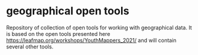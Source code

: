 # geographical open tools
Repository of collection of open tools for working with geographical data.
It is based on the open tools presented here https://leafmap.org/workshops/YouthMappers_2021/
and will contain several other tools.
